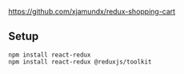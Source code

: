 https://github.com/xjamundx/redux-shopping-cart

## Setup

```
npm install react-redux
npm install react-redux @reduxjs/toolkit

```
